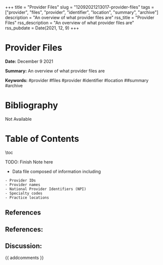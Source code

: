 +++
title = "Provider Files"
slug = "12092021213017-provider-files"
tags = ["provider", "files", "provider", "identifier", "location", "summary", "archive"]
description = "An overview of what provider files are"
rss_title = "Provider Files"
rss_description = "An overview of what provider files are"
rss_pubdate = Date(2021, 12, 9)
+++



Provider Files
=========

**Date:** December 9 2021

**Summary:** An overview of what provider files are

**Keywords:** #provider #files #provider #identifier #location ##summary #archive

Bibliography
==========

Not Available

Table of Contents
=========

\toc

TODO: Finish Note here

  * Data file composed of information including

```
- Provider IDs
- Provider names
- National Provider Identifiers (NPI)
- Specialty codes
- Practice locations
```

## References

## References:
## Discussion: 

{{ addcomments }}
